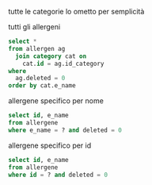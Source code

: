 tutte le categorie lo ometto per semplicità

tutti gli allergeni
  ```sql
  select * 
  from allergen ag
    join category cat on 
      cat.id = ag.id_category
  where
    ag.deleted = 0
  order by cat.e_name
  ```
  
allergene specifico per nome
  ```sql
  select id, e_name
  from allergene
  where e_name = ? and deleted = 0
  ```
allergene specifico per id
  ```sql
  select id, e_name
  from allergene
  where id = ? and deleted = 0
  ```

  
